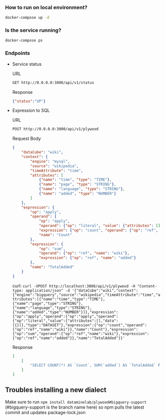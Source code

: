 ### How to run on local environment?

```bash
docker-compose up -d
```

### Is the service running?

```bash
docker-compose ps
```

### Endpoints

- Service status
    
    URL
    
    ```bash
    GET http://0.0.0.0:3000/api/v1/status
    ```
    
    Response
    
    ```json
    {"status":"UP"}
    ```

- Expression to SQL

    URL
    ```bash
    POST http://0.0.0.0:3000/api/v1/plywood
    ```
    
    Request Body
    ```json
    {
        "dataCube": "wiki",
        "context": {
            "engine": "mysql",
            "source": "wikipedia",
            "timeAttribute": "time",
            "attributes": [
                {"name": "time", "type": "TIME"},
                {"name": "page", "type": "STRING"},
                {"name": "language", "type": "STRING"},
                {"name": "added", "type": "NUMBER"}
            ]
        },
        "expression": {
            "op": "apply",
            "operand": {
                "op": "apply",
                "operand": {"op": "literal", "value": {"attributes": [], "data": [{}]}, "type": "DATASET"},
                "expression": {"op": "count", "operand": {"op": "ref", "name": "wiki"}},
                "name": "Count"
            },
            "expression": {
                "op": "sum",
                "operand": {"op": "ref", "name": "wiki"},
                "expression": {"op": "ref", "name": "added"}
            },
            "name": "TotalAdded"
        }
    }
    ```
    curl: `curl -XPOST http://localhost:3000/api/v1/plywood -H "Content-type: application/json" -d '{"dataCube":"wiki","context":{"engine":"bigquery","source":"wikipedia","timeAttribute":"time","attributes":[{"name":"time","type":"TIME"},{"name":"page","type":"STRING"},{"name":"language","type":"STRING"},{"name":"added","type":"NUMBER"}]},"expression":{"op":"apply","operand":{"op":"apply","operand":{"op":"literal","value":{"attributes":[],"data":[{}]},"type":"DATASET"},"expression":{"op":"count","operand":{"op":"ref","name":"wiki"}},"name":"Count"},"expression":{"op":"sum","operand":{"op":"ref","name":"wiki"},"expression":{"op":"ref","name":"added"}},"name":"TotalAdded"}}'`

    Response
    ```json
    [
        [
            "SELECT COUNT(*) AS `Count`, SUM(`added`) AS `TotalAdded` FROM `wikipedia` GROUP BY ''"
        ]
    ]
    ```

## Troubles installing a new dialect

Make sure to run `npm install dataminelab/plywood#bigquery-support` (#bigquery-support is the branch name here) so npm pulls the latest commit and updates package-lock.json